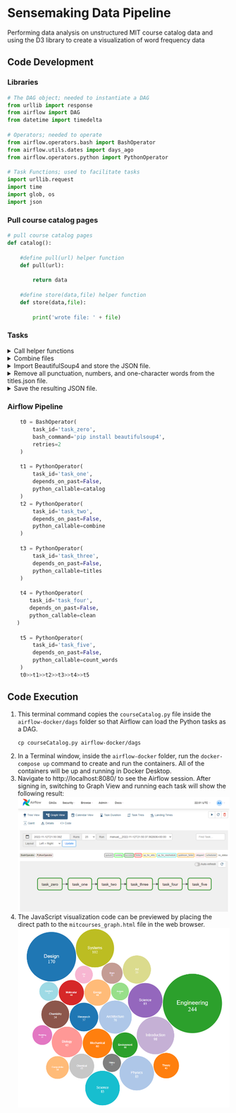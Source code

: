 # Sensemaking Data Pipeline
Performing data analysis on unstructured MIT course catalog data and using the D3 library to create a visualization of word frequency data

## Code Development

### Libraries

```python
# The DAG object; needed to instantiate a DAG
from urllib import response
from airflow import DAG
from datetime import timedelta

# Operators; needed to operate
from airflow.operators.bash import BashOperator
from airflow.utils.dates import days_ago
from airflow.operators.python import PythonOperator

# Task Functions; used to facilitate tasks
import urllib.request
import time
import glob, os
import json
```

### Pull course catalog pages

```python
# pull course catalog pages
def catalog():

    #define pull(url) helper function
    def pull(url):
      
        return data
         
    #define store(data,file) helper function
    def store(data,file):
 
        print('wrote file: ' + file)
```
### Tasks

<details><summary>Call helper functions</summary>
<p>

```python
for url in urls:
        index = url.rfind('/') + 1
        #call pull function
        data = pull(url)

        file = url[index:]
        #call store function
        store(data, file)

        print('pulled: ' + file)
        print('--- waiting ---')
        time.sleep(15)
```
</p>
</details>

<details><summary>Combine files</summary>
<p>

```python
# concatenate all files into combo file
    with open('combo.txt', 'w') as outfile:
        for file in glob.glob("*.html"):
            with open(file) as infile:
                outfile.write(infile.read())
```
</p>
</details>

<details><summary>Import BeautifulSoup4 and store the JSON file.</summary>
<p>

```python
# build array of course titles
def titles():
    from bs4 import BeautifulSoup
    def store_json(data,file):
        with open(file, 'w', encoding='utf-8') as f:
            json.dump(data, f, ensure_ascii=False, indent=4)
            print('wrote file: ' + file)

    file = open("combo.txt", "r")
    html = file.read()
    html = html.replace('\n', ' ').replace('\r', '')
    soup = BeautifulSoup(html, "html.parser")
    results = soup.find_all('h3')
    titles = []

    # tag inner text
    for item in results:
        titles.append(item.text)
    store_json(titles, 'titles.json')
```
</p>
</details>

<details><summary>Remove all punctuation, numbers, and one-character words from the titles.json file.</summary>
<p>

```python
# remove punctuation/numbers/one character words
def clean():
    def store_json(data,file):
        with open(file, 'w', encoding='utf-8') as f:
            json.dump(data, f, ensure_ascii=False, indent=4)
            print('wrote file: ' + file)

    with open(titles.json) as file:
        titles = json.load(file)

        # remove punctuation/numbers
        for index, title in enumerate(titles):
            punctuation= '''!()-[]{};:'"\,<>./?@#$%^&*_~1234567890'''
            translationTable= str.maketrans("","",punctuation)
            clean = title.translate(translationTable)
            titles[index] = clean

        # remove one character words
        for index, title in enumerate(titles):
            clean = ' '.join( [word for word in title.split() if len(word)>1] )
            titles[index] = clean

        store_json(titles, 'titles_clean.json')
```
</p>
</details>

<details><summary>Save the resulting JSON file.</summary>
<p>

```python
def count_words():
     from collections import Counter
     def store_json(data,file):
           ..
     with open(titles_clean.json) as file:
            titles = json.load(file)
            words = []

            # extract words and flatten
            for title in titles:
                words.extend(title.split())

            # count word frequency
            counts = Counter(words)
            store_json(counts, 'words.json')
```
</p>
</details>

### Airflow Pipeline
```python
    t0 = BashOperator(
        task_id='task_zero',
        bash_command='pip install beautifulsoup4',
        retries=2
    )

    t1 = PythonOperator(
        task_id='task_one',
        depends_on_past=False,
        python_callable=catalog
    )
    t2 = PythonOperator(
        task_id='task_two',
        depends_on_past=False,
        python_callable=combine
    )
   
    t3 = PythonOperator(
        task_id='task_three',
        depends_on_past=False,
        python_callable=titles
    )

    t4 = PythonOperator(
       task_id='task_four',
       depends_on_past=False,
       python_callable=clean
   )

    t5 = PythonOperator(
        task_id='task_five',
        depends_on_past=False,
        python_callable=count_words
    )
    t0>>t1>>t2>>t3>>t4>>t5
```

## Code Execution

 1. This terminal command copies the ```courseCatalog.py``` file inside the ```airflow-docker/dags``` folder so that Airflow can load the Python tasks as a DAG.
    ```
    cp courseCatalog.py airflow-docker/dags
    ```
 2. In a Terminal window, inside the ```airflow-docker``` folder, run the ```docker-compose up``` command to create and run the containers. All of the containers will be up and running in Docker Desktop.
3. Navigate to http://localhost:8080/ to see the Airflow session. After signing in, switching to Graph View and running each task will show the following result:
    ![](https://github.com/jlstewart12/Sensemaking-Data-Pipeline/blob/main/images/DAG_Graph.png)
4. The JavaScript visualization code can be previewed by placing the direct path to the ```mitcourses_graph.html``` file in the web browser.
    ![](https://github.com/jlstewart12/Sensemaking-Data-Pipeline/blob/main/images/word_count_viz.png)